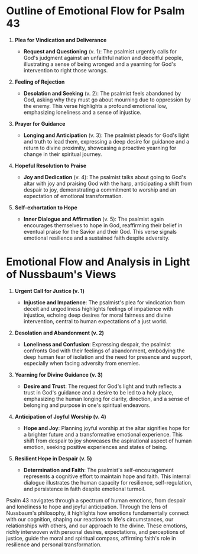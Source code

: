 # Outline of Emotional Flow for Psalm 43

1. **Plea for Vindication and Deliverance**
    - **Request and Questioning** (v. 1): The psalmist urgently calls for God's judgment against an unfaithful nation and deceitful people, illustrating a sense of being wronged and a yearning for God's intervention to right those wrongs.

2. **Feeling of Rejection**
    - **Desolation and Seeking** (v. 2): The psalmist feels abandoned by God, asking why they must go about mourning due to oppression by the enemy. This verse highlights a profound emotional low, emphasizing loneliness and a sense of injustice.

3. **Prayer for Guidance**
    - **Longing and Anticipation** (v. 3): The psalmist pleads for God's light and truth to lead them, expressing a deep desire for guidance and a return to divine proximity, showcasing a proactive yearning for change in their spiritual journey.

4. **Hopeful Resolution to Praise**
    - **Joy and Dedication** (v. 4): The psalmist talks about going to God's altar with joy and praising God with the harp, anticipating a shift from despair to joy, demonstrating a commitment to worship and an expectation of emotional transformation.

5. **Self-exhortation to Hope**
    - **Inner Dialogue and Affirmation** (v. 5): The psalmist again encourages themselves to hope in God, reaffirming their belief in eventual praise for the Savior and their God. This verse signals emotional resilience and a sustained faith despite adversity.

# Emotional Flow and Analysis in Light of Nussbaum's Views

1. **Urgent Call for Justice (v. 1)**
    - **Injustice and Impatience**: The psalmist's plea for vindication from deceit and ungodliness highlights feelings of impatience with injustice, echoing deep desires for moral fairness and divine intervention, central to human expectations of a just world.

2. **Desolation and Abandonment (v. 2)**
    - **Loneliness and Confusion**: Expressing despair, the psalmist confronts God with their feelings of abandonment, embodying the deep human fear of isolation and the need for presence and support, especially when facing adversity from enemies.

3. **Yearning for Divine Guidance (v. 3)**
    - **Desire and Trust**: The request for God's light and truth reflects a trust in God's guidance and a desire to be led to a holy place, emphasizing the human longing for clarity, direction, and a sense of belonging and purpose in one's spiritual endeavors.

4. **Anticipation of Joyful Worship (v. 4)**
    - **Hope and Joy**: Planning joyful worship at the altar signifies hope for a brighter future and a transformative emotional experience. This shift from despair to joy showcases the aspirational aspect of human emotion, seeking positive experiences and states of being.

5. **Resilient Hope in Despair (v. 5)**
    - **Determination and Faith**: The psalmist's self-encouragement represents a cognitive effort to maintain hope and faith. This internal dialogue illustrates the human capacity for resilience, self-regulation, and persistence in faith despite emotional turmoil.

Psalm 43 navigates through a spectrum of human emotions, from despair and loneliness to hope and joyful anticipation. Through the lens of Nussbaum's philosophy, it highlights how emotions fundamentally connect with our cognition, shaping our reactions to life's circumstances, our relationships with others, and our approach to the divine. These emotions, richly interwoven with personal desires, expectations, and perceptions of justice, guide the moral and spiritual compass, affirming faith's role in resilience and personal transformation.
